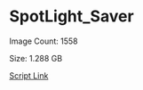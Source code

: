 # SpotLight_Saver

Image Count: 1558

Size: 1.288 GB

[Script Link](https://github.com/liuyal/Archive/blob/master/Python/Utilities/Miscellaneous/spotlight_saver.py)